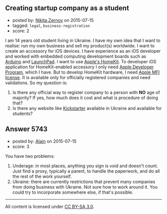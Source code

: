 ## Creating startup company as a student

- posted by: [Nikita Zernov](https://stackexchange.com/users/3383175/nikita-zernov) on 2015-07-15
- tagged: `legal`, `business-registration`
- score: 2

I am 14 years old student living in Ukraine. I have my own idea that I want to realise: run my own business and sell my product(s) worldwide. I want to create an accessory for iOS devices. I have experience as an iOS developer and worked with embedded computing development boards such as [Arduino][1] and [LaunchPad][2]. I want to use [Apple's HomeKit][3]. To developer iOS application for HomeKit-enabled
 accessory I only need [Apple Developer Program][4], which I have. But to develop HomeKit hardware, I need [Apple MFI license][5]. It is available only for officially registered companies and need validations. So my question is:

 1. Is there any official way to register company to a person with **NO** age of majority? If yes, how much does it cost and what is procedure of doing that?
 2. Is there any website like [Kickstarter][6] available in Ukraine and available for students?


  [1]: http://arduino.cc
  [2]: http://www.ti.com/launchpad
  [3]: https://developer.apple.com/homekit/
  [4]: https://developer.apple.com/programs/
  [5]: https://developer.apple.com/programs/mfi/
  [6]: https://www.kickstarter.com


## Answer 5743

- posted by: [Alain](https://stackexchange.com/users/21866/alain) on 2015-07-15
- score: 3

You have two problems:

 1. Underage: in most places, anything you sign is void and doesn't count. Just find a proxy, typically a parent, to handle the paperwork, and do all the rest of the work yourself.
 2. Ukraine: there are currently restrictions that prevent many companies from doing business with Ukraine. Not sure how to work around it. You could try to incorporate somewhere else, if that's possible.



---

All content is licensed under [CC BY-SA 3.0](https://creativecommons.org/licenses/by-sa/3.0/).
